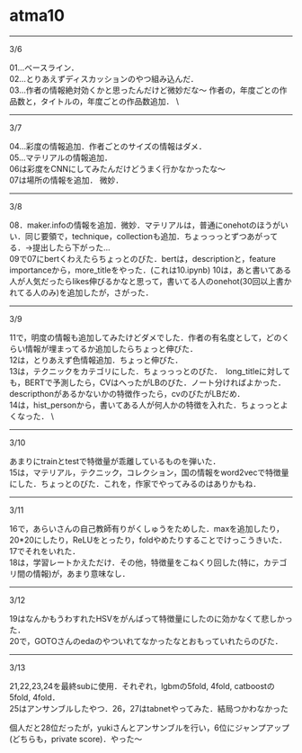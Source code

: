 # atma10

---
3/6

01…ベースライン． \
02…とりあえずディスカッションのやつ組み込んだ． \
03…作者の情報絶対効くかと思ったんだけど微妙だな〜 作者の，年度ごとの作品数と，タイトルの，年度ごとの作品数追加． \


---
3/7

04…彩度の情報追加．作者ごとのサイズの情報はダメ． \
05…マテリアルの情報追加． \
06は彩度をCNNにしてみたんだけどうまく行かなかったな〜 \
07は場所の情報を追加． 微妙． 

---
3/8

08．maker.infoの情報を追加．微妙．マテリアルは，普通にonehotのほうがいい．同じ要領で，technique，collectionも追加．ちょっっっとずつあがってる．→提出したら下がった… \
09で07にbertくわえたらちょっとのびた．bertは，descriptionと，feature importanceから，more_titleをやった．(これは10.ipynb) 
10は，あと書いてある人が人気だったらlikes伸びるかなと思って，書いてる人のonehot(30回以上書かれてる人のみ)を追加したが，さがった．

---
3/9

11で，明度の情報も追加してみたけどダメでした．作者の有名度として，どのくらい情報が埋まってるか追加したらちょっと伸びた． \
12は，とりあえず色情報追加．ちょっと伸びた． \
13は，テクニックをカテゴリにした．ちょっっっとのびた．　long_titleに対しても，BERTで予測したら，CVはへったがLBのびた．ノート分ければよかった． \
descripthonがあるかないかの特徴作ったら，cvのびたがLBだめ．　\
14は，hist_personから，書いてある人が何人かの特徴を入れた．ちょっっとよくなった． \

---
3/10

あまりにtrainとtestで特徴量が乖離しているものを弾いた．　\
15は，マテリアル，テクニック，コレクション，国の情報をword2vecで特徴量にした．ちょっとのびた．これを，作家でやってみるのはありかもね．

---
3/11

16で，あらいさんの自己教師有りがくしゅうをためした．maxを追加したり，20*20にしたり，ReLUをとったり，foldやめたりすることでけっこうきいた． \
17でそれをいれた． \
18は，学習レートかえただけ．その他，特徴量をこねくり回した(特に，カテゴリ間の情報)が，あまり意味なし．

---
3/12

19はなんかもうわすれたHSVをがんばって特徴量にしたのに効かなくて悲しかった． \
20で，GOTOさんのedaのやついれてなかったなとおもっていれたらのびた．

---
3/13

21,22,23,24を最終subに使用．それぞれ，lgbmの5fold, 4fold, catboostの5fold, 4fold． \
25はアンサンブルしたやつ．26，27はtabnetやってみた．結局つかわなかった 


個人だと28位だったが，yukiさんとアンサンブルを行い，6位にジャンプアップ(どちらも，private score)．やった〜
